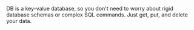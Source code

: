 DB is a key-value database, so you don't need to worry about rigid database schemas or complex SQL commands. Just get, put, and delete your data.
